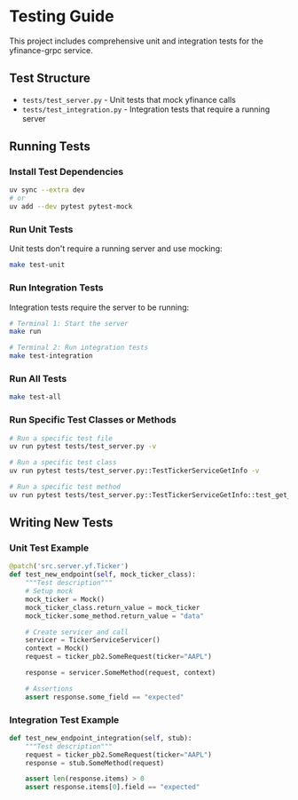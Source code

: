 # Testing Guide

This project includes comprehensive unit and integration tests for the yfinance-grpc service.

## Test Structure

- `tests/test_server.py` - Unit tests that mock yfinance calls
- `tests/test_integration.py` - Integration tests that require a running server

## Running Tests

### Install Test Dependencies

```bash
uv sync --extra dev
# or
uv add --dev pytest pytest-mock
```

### Run Unit Tests

Unit tests don't require a running server and use mocking:

```bash
make test-unit
```

### Run Integration Tests

Integration tests require the server to be running:

```bash
# Terminal 1: Start the server
make run

# Terminal 2: Run integration tests
make test-integration
```

### Run All Tests

```bash
make test-all
```

### Run Specific Test Classes or Methods

```bash
# Run a specific test file
uv run pytest tests/test_server.py -v

# Run a specific test class
uv run pytest tests/test_server.py::TestTickerServiceGetInfo -v

# Run a specific test method
uv run pytest tests/test_server.py::TestTickerServiceGetInfo::test_get_info_success -v
```

## Writing New Tests

### Unit Test Example

```python
@patch('src.server.yf.Ticker')
def test_new_endpoint(self, mock_ticker_class):
    """Test description"""
    # Setup mock
    mock_ticker = Mock()
    mock_ticker_class.return_value = mock_ticker
    mock_ticker.some_method.return_value = "data"

    # Create servicer and call
    servicer = TickerServiceServicer()
    context = Mock()
    request = ticker_pb2.SomeRequest(ticker="AAPL")

    response = servicer.SomeMethod(request, context)

    # Assertions
    assert response.some_field == "expected"
```

### Integration Test Example

```python
def test_new_endpoint_integration(self, stub):
    """Test description"""
    request = ticker_pb2.SomeRequest(ticker="AAPL")
    response = stub.SomeMethod(request)

    assert len(response.items) > 0
    assert response.items[0].field == "expected"
```
